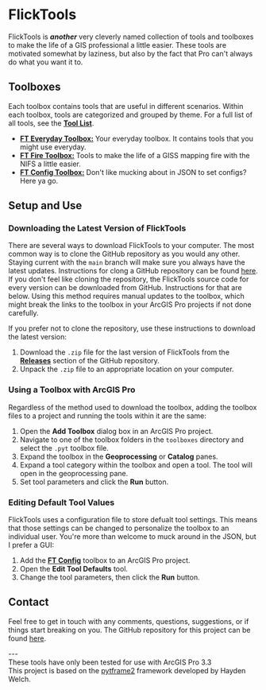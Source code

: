 # FlickTools

FlickTools is ***another*** very cleverly named collection of tools and toolboxes to make the life of a GIS professional a little easier. These tools are motivated somewhat by laziness, but also by the fact that Pro can't always do what you want it to.

## Toolboxes

Each toolbox contains tools that are useful in different scenarios. Within each toolbox, tools are categorized and grouped by theme. For a full list of all tools, see the **[Tool List](docs/Tool_List.md)**.

- **[FT Everyday Toolbox:](docs/toolbox_FT_Everyday.md)** Your everyday toolbox. It contains tools that you might use everyday.
- **[FT Fire Toolbox:](docs/toolbox_FT_Fire.md)** Tools to make the life of a GISS mapping fire with the NIFS a little easier.
- **[FT Config Toolbox:](docs/toolbox_FT_Config.md)** Don't like mucking about in JSON to set configs? Here ya go.

## Setup and Use

### Downloading the Latest Version of FlickTools

There are several ways to download FlickTools to your computer. The most common way is to clone the GitHub repository as you would any other. Staying current with the `main` branch will make sure you always have the latest updates. Instructions for clong a GitHub repository can be found [here](https://docs.github.com/en/repositories/creating-and-managing-repositories/cloning-a-repository). If you don't feel like cloning the repository, the FlickTools source code for every version can be downloaded from GitHub. Instructions for that are below. Using this method requires manual updates to the toolbox, which might break the links to the toolbox in your ArcGIS Pro projects if not done carefully.

If you prefer not to clone the repository, use these instructions to download the latest version:

1. Download the `.zip` file for the last version of FlickTools from the [**Releases**](https://github.com/kadenflick/FlickTools/releases) section of the GitHub repository.
1. Unpack the `.zip` file to an appropriate location on your computer.

### Using a Toolbox with ArcGIS Pro

Regardless of the method used to download the toolbox, adding the toolbox files to a project and running the tools within it are the same:

1. Open the **Add Toolbox** dialog box in an ArcGIS Pro project.
1. Navigate to one of the toolbox folders in the `toolboxes` directory and select the `.pyt` toolbox file.
1. Expand the toolbox in the **Geoprocessing** or **Catalog** panes.
1. Expand a tool category within the toolbox and open a tool. The tool will open in the geoprocessing pane.
1. Set tool parameters and click the **Run** button.

### Editing Default Tool Values

FlickTools uses a configuration file to store defualt tool settings. This means that those settings can be changed to personalize the toolbox to an individual user. You're more than welcome to muck around in the JSON, but I prefer a GUI:

1. Add the **[FT Config](docs/toolbox_FT_Config.md)** toolbox to an ArcGIS Pro project.
1. Open the **Edit Tool Defaults** tool.
1. Change the tool parameters, then click the **Run** button.

## Contact

Feel free to get in touch with any comments, questions, suggestions, or if things start breaking on you. The GitHub repository for this project can be found [here](https://github.com/kadenflick/FlickTools).

---<br>
These tools have only been tested for use with ArcGIS Pro 3.3<br>
This project is based on the [pytframe2](https://github.com/hwelch-fle/pytframe2) framework developed by Hayden Welch.
